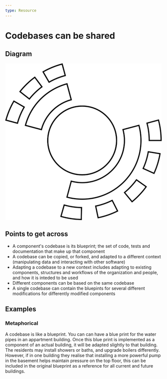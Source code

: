 ```yaml
---
type: Resource
---
```


# Codebases can be shared

## Diagram

![graphical representation of multiple organizations with a shared component](shared-codebase.svg)

## Points to get across

* A component's codebase is its blueprint; the set of code, tests and documentation that make up that component
* A codebase can be copied, or forked, and adapted to a different context (manipulating data and interacting with other software)
* Adapting a codebase to a new context includes adapting to existing components, structures and workflows of the organization and people, and how it is inteded to be used
* Different components can be based on the same codebase
* A single codebase can contain the bluepints for several different modifications for differently modified components

## Examples

### Metaphorical

A codebase is like a blueprint. You can can have a blue print for the water pipes in an appartment building. Once this blue print is implemented as a component of an actual building, it will be adapted slightly to that building. The residents may install showers or baths, and upgrade boilers differently. However, if in one building they realise that installing a more powerful pump in the basement helps maintain pressure on the top floor, this can be included in the original blueprint as a reference for all current and future buildings.
